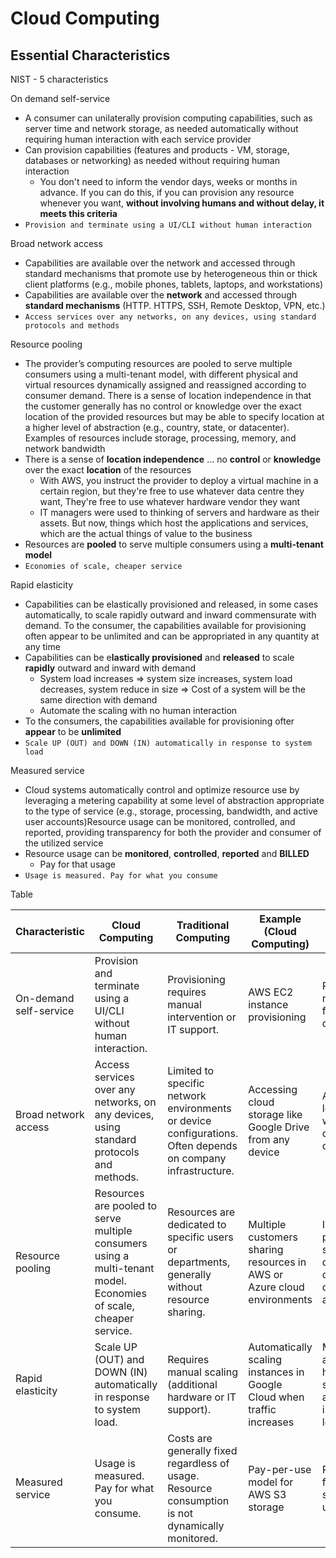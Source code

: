 # Cloud Computing

## Essential Characteristics

NIST - 5 characteristics

On demand self-service
- A consumer can unilaterally provision computing capabilities, such as server time and network storage, as needed automatically without requiring human interaction with each service provider
- Can provision capabilities (features and products - VM, storage, databases or networking) as needed without requiring human interaction 
  - You don't need to inform the vendor days, weeks or months in advance. If you can do this, if you can provision any resource whenever you want, **without involving humans and without delay, it meets this criteria**
- `Provision and terminate using a UI/CLI without human interaction`

Broad network access
- Capabilities are available over the network and accessed through standard mechanisms that promote use by heterogeneous thin or thick client platforms (e.g., mobile phones, tablets, laptops, and workstations)
- Capabilities are available over the **network** and accessed through **standard mechanisms** (HTTP. HTTPS, SSH, Remote Desktop, VPN, etc.)
- `Access services over any networks, on any devices, using standard protocols and methods`

Resource pooling
- The provider’s computing resources are pooled to serve multiple consumers using a multi-tenant model, with different physical and virtual resources dynamically assigned and reassigned according to consumer demand. There is a sense of location independence in that the customer generally has no control or knowledge over the exact location of the provided resources but may be able to specify location at a higher level of abstraction (e.g., country, state, or datacenter). Examples of resources include storage, processing, memory, and network bandwidth
- There is a sense of **location independence** ... no **control** or **knowledge** over the exact **location** of the resources
  - With AWS, you instruct the provider to deploy a virtual machine in a certain region, but they're free to use whatever data centre they want, They're free to use whatever hardware vendor they want
  - IT managers were used to thinking of servers and hardware as their assets. But now, things which host the applications and services, which are the actual things of value to the business
- Resources are **pooled** to serve multiple consumers using a **multi-tenant model**
- `Economies of scale, cheaper service`

Rapid elasticity
- Capabilities can be elastically provisioned and released, in some cases automatically, to scale rapidly outward and inward commensurate with demand. To the consumer, the capabilities available for provisioning often appear to be unlimited and can be appropriated in any quantity at any time
- Capabilities can be e**lastically provisioned** and **released** to scale **rapidly** outward and inward with demand
  - System load increases => system size increases, system load decreases, system reduce in size => Cost of a system will be the same direction with demand
  - Automate the scaling with no human interaction
- To the consumers, the capabilities available for provisioning ofter **appear** to be **unlimited**
- `Scale UP (OUT) and DOWN (IN) automatically in response to system load`

Measured service 
- Cloud systems automatically control and optimize resource use by leveraging a metering capability at some level of abstraction appropriate to the type of service (e.g., storage, processing, bandwidth, and active user accounts)Resource usage can be monitored, controlled, and reported, providing transparency for both the provider and consumer of the utilized service
- Resource usage can be **monitored**, **controlled**, **reported** and **BILLED**
  - Pay for that usage
- `Usage is measured. Pay for what you consume`

Table

| Characteristic           | Cloud Computing                                                                                                     | Traditional Computing                                                                                   | Example (Cloud Computing)                                                | Example (Traditional Computing)                                             |
|--------------------------|---------------------------------------------------------------------------------------------------------------------|---------------------------------------------------------------------------------------------------------|-------------------------------------------------------------------------|------------------------------------------------------------------------------|
| On-demand self-service    | Provision and terminate using a UI/CLI without human interaction.                                                   | Provisioning requires manual intervention or IT support.                                                 | AWS EC2 instance provisioning                                            | Requesting a new server from the IT department                               |
| Broad network access      | Access services over any networks, on any devices, using standard protocols and methods.                            | Limited to specific network environments or device configurations. Often depends on company infrastructure.| Accessing cloud storage like Google Drive from any device                 | Accessing a local server within a company office only                        |
| Resource pooling          | Resources are pooled to serve multiple consumers using a multi-tenant model. Economies of scale, cheaper service.   | Resources are dedicated to specific users or departments, generally without resource sharing.             | Multiple customers sharing resources in AWS or Azure cloud environments  | Individual physical servers dedicated to departments or applications         |
| Rapid elasticity          | Scale UP (OUT) and DOWN (IN) automatically in response to system load.                                              | Requires manual scaling (additional hardware or IT support).                                             | Automatically scaling instances in Google Cloud when traffic increases  | Manually adding more hardware to a server to accommodate increasing load      |
| Measured service          | Usage is measured. Pay for what you consume.                                                                        | Costs are generally fixed regardless of usage. Resource consumption is not dynamically monitored.        | Pay-per-use model for AWS S3 storage                                     | Paying for a full physical server even if underutilized                       |
